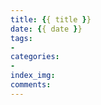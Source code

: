 ```yaml
---
title: {{ title }}
date: {{ date }}
tags: 
- 
categories:
- 
index_img: 
comments:  
---
```



<!-- more -->
